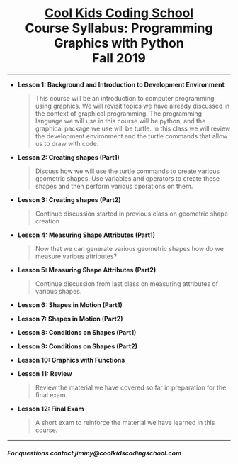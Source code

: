 # <center>[**Cool Kids Coding School**](http://www.coolkidscodingschool.com)<br>Course Syllabus: **Programming Graphics with Python**<br>  Fall 2019
---
+ **Lesson 1:  Background and Introduction to Development Environment**
  > This course will be an introduction to computer programming using graphics.  We will revisit topics we have already discussed in the context of graphical programming.  The programming language we will use in this course will be python, and the graphical package we use will be turtle. In this class we will review the development environment and the turtle commands that allow us to draw with code.
  
+ **Lesson 2:  Creating shapes (Part1)**
  > Discuss how we will use the turtle commands to create various geometric shapes.  Use variables and operators to create these shapes and then perform various operations on them.
  
+ **Lesson 3: Creating shapes (Part2)**
  > Continue discussion started in previous class on geometric shape creation

+ **Lesson 4: Measuring Shape Attributes (Part1)**
  > Now that we can generate various geometric shapes how do we measure various attributes?

+ **Lesson 5: Measuring Shape Attributes (Part2)**
  > Continue discussion from last class on measuring attributes of various shapes.

+ **Lesson 6:  Shapes in Motion (Part1)**

+ **Lesson 7:  Shapes in Motion (Part2)**

+ **Lesson 8:  Conditions on Shapes (Part1)** 

+ **Lesson 9:  Conditions on Shapes (Part2)**

+ **Lesson 10: Graphics with Functions**

+ **Lesson 11: Review**
  > Review the material we have covered so far in preparation for the final exam.
  
+ **Lesson 12: Final Exam**
  > A short exam to reinforce the material we have learned in this course.
  
---
##### For questions contact _jimmy@coolkidscodingschool.com_
